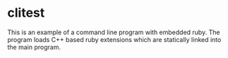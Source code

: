 # clitest 

This is an example of a command line program with embedded ruby. The program loads C++ based ruby extensions which are statically linked into the main program.

